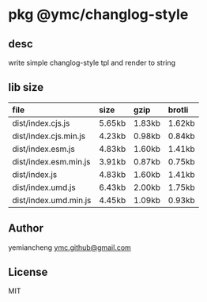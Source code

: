 # pkg @ymc/changlog-style

## desc
write simple changlog-style tpl and render to string

## lib size  
file | size | gzip | brotli
:---- | :---- | :---- | :----
dist/index.cjs.js | 5.65kb | 1.83kb | 1.62kb
dist/index.cjs.min.js | 4.23kb | 0.98kb | 0.84kb
dist/index.esm.js | 4.83kb | 1.60kb | 1.41kb
dist/index.esm.min.js | 3.91kb | 0.87kb | 0.75kb
dist/index.js | 4.83kb | 1.60kb | 1.41kb
dist/index.umd.js | 6.43kb | 2.00kb | 1.75kb
dist/index.umd.min.js | 4.45kb | 1.09kb | 0.93kb

## Author
yemiancheng <ymc.github@gmail.com>

## License
MIT